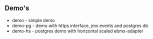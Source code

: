 ## Demo's

- demo - simple demo
- demo-pg - demo with https interface, jms events and postgres db
- demo-hs - postgres demo with horizontal scaled ebms-adapter

